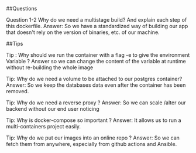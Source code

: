 ##Questions

Question 1-2 Why do we need a multistage build? And explain each step of this dockerfile.
Answer: So we have a standardized way of building our app that doesn't rely on the version of binaries, etc.  of our machine.







##Tips

Tip : Why should we run the container with a flag -e 
to give the environment Variable ?
Answer so we can change the content of the variable at runtime
without re-building the whole image


Tip: Why do we need a volume to be attached to our postgres container?
Answer: So we keep the databases data even after the container has been removed.


Tip: Why do we need a reverse proxy ?
Answer: So we can scale /alter our backend without our end user noticing


Tip: Why is docker-compose so important ?
Answer: It allows us to run a multi-containers project easily.


Tip: Why do we put our images into an online repo ?
Answer: So we can fetch them from anywhere, especially
from github actions and Ansible.